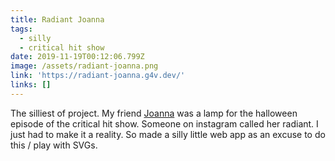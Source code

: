 ```yaml
---
title: Radiant Joanna
tags:
  - silly
  - critical hit show
date: 2019-11-19T00:12:06.799Z
image: /assets/radiant-joanna.png
link: 'https://radiant-joanna.g4v.dev/'
links: []
---
```

The silliest of project. My friend [Joanna](https://twitter.com/mightyjoanna/) was a lamp for the halloween episode of the critical hit show. Someone on instagram called her radiant. I just had to make it a reality. So made a silly little web app as an excuse to do this / play with SVGs.
